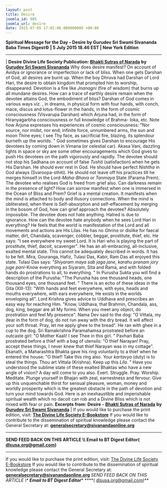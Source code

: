 ```yaml
---
layout: post
title: Desire
joomla_id: 985
joomla_url: desire
date: 2015-07-05 17:02:06.000000000 +00:00
---
```

**Spiritual Message for the Day – Desire by Gurudev Sri Swami Sivananda**
 **Baba Times Digest© | 5 July 2015 18.46 EST | New York Edition**
* * *
| 
**Desire**
**Divine Life Society Publication:** [**Bhakti Sutras of Narada**](http://www.sivanandaonline.org/public_html/?cmd=displaysection&section_id=1122) **by** [**Gurudev Sri Swami Sivananda**](http://www.dlshq.org/saints/siva.htm)
Why does desire manifest? On account of Avidya or ignorance or imperfection or lack of bliss. When one gets Darshan of God, all desires are burnt up. When the boy Dhruva had Darshan of Lord Hari, the desire to obtain kingdom that prompted him to worship, disappeared. Devotion is a fire like _Jnanagni_ (fire of wisdom) that burns up all mundane desires.
How can a trace of earthly desire remain when the devotee attains God, the embodiment of bliss? Darshan of God comes in various ways viz. , in dreams, in physical form with four hands, with conch, mace, discus and lotus-flower in the hands, in the form of cosmic consciousness (Visvarupa Darshan) which Arjuna had, in the form of Hiranyagarbha consciousness or full knowledge of Brahma- loka, etc. Note how Arjuna expresses his experiences of cosmic consciousness: "Nor source, nor midst, nor end; infinite force, unnumbered arms, the sun and moon Thine eyes; I see Thy face, as sacrificial fire, blazing, its splendour burneth up the worlds. "
God sometimes gives Darshan to encourage His devotees by coming down in Vimana (or celestial car). Akasa Vani, dazzling lights in space or sky are some other encouragements which God gives to push His devotees on the path vigorously and rapidly. The devotee should not stop his Sadhana on account of false _Tushti_ (satisfaction) when he gets His Darshan. He should ever rest in God. He should have perfect _Nishtha_ in God always (Svaroopa-sthiti). He should not leave off his practices till he merges himself in the Lord-_Maha-Bhava_ or _Tanmaya_ State (Parama Prem).
The devotee who realises God is freed from grief also. Can darkness remain in the presence of light? How can sorrow manifest when one is immersed in the Ocean of Bliss and Prem? Grief is a mental creation. It manifests when the mind is attached to body and illusory connections. When the mind is obliterated, when there is Self-absorption and self-effacement by merging in the bosom of God, how can grief approach the devotee? Absolutely impossible. The devotee does not hate anything. Hatred is due to ignorance. How can the devotee hate anybody when he sees Lord Hari in everything? He feels that the world is manifestation of the Lord and all movements and actions are His Lilas. He has no _Ghrina_ or dislike for faecal matter, dirt, Chandala, scavenger, cobbler, beggar, prostitute, thief, etc. He says: "I see everywhere my sweet Lord. It is Hari who is playing the part of prostitute, thief, dacoit, scavenger". He has an all-embracing, all-inclusive, exalted mental state. This cannot be adequately described in words. It has to be felt. Mira, Gouranga, Hafiz, Tulasi Das, Kabir, Ram Das all enjoyed this state. Tulasi Das says: _"Shiyaram maya sab jaga jane, karahu pranam jory juge pani_-Know everything as Siyaram, Sita and Rama, and with folded hands do prostrations to all, to everything. "
In Purusha Sukta you will find a description of the Purusha: "The Purusha has one thousand heads, one thousand eyes, one thousand feet. " There is an echo of these ideas in the Gita (XIII-13): "With hands and feet everywhere, with eyes, heads and mouths everywhere, with ears everywhere, He exists in the worlds enveloping all". Lord Krishna gives advice to Uddhava and prescribes an easy way for reaching Him. "Know, Uddhava, that Brahmin, Chandala, ass, dog, king, beggar are all My forms. When you meet any object, do prostration and feel My presence". Nama Dev said to the dog: "O Vittala, my dear in the form of dog, do not run away with the dry bread. It will affect your soft throat. Pray, let me apply ghee to the bread". He ran with ghee in a cup to the dog. Sri Ramakrishna Paramahamsa prostrated before an outcaste girl: "O Mother Kaali! I see Thee in this girl. " Pavhari Baba prostrated before a thief with a bag of utensils: "O thief Narayan! Pray, accept these things, I never knew that thief Narayan was in my cottage". Ekanath, a Maharashtra Bhakta gave his ring voluntarily to a thief when he entered the house: "O thief! Take this ring also. Your _kartavya_ (duty) is to steal the things. Thou art Vittala (Krishna). Keep up this _Lila_. " Have you understood the sublime state of these exalted Bhaktas who have a new angle of vision? A day will come to you also. Exert. Struggle. Pray. Worship. Meditate. Plunge yourself in Bhajan with zeal, earnestness and fervour.
Give up this unquenchable thirst for sensual pleasure, woman, money and worldly prosperity which is the greatest obstacle in the path of devotion and turn your mind towards God. Here is an inexhaustible and imperishable spiritual wealth which no dacoit can rob and a Divine Bliss which is not mixed with fear or pain.
**Excerpts from:**  **Desire -** [**Bhakti Sutras of Narada**](http://www.sivanandaonline.org/public_html/?cmd=displaysection&section_id=1122) **by** [**Gurudev Sri Swami Sivananda**](http://www.dlshq.org/saints/siva.htm)
 |
If you would like to purchase the print edition, visit: **[The Divine Life Society E-Bookstore](http://www.dlshq.org/download/download.htm)**
If you would like to contribute to the dissemination of spiritual knowledge please contact the General Secretary at: [](mailto:%20%3Cscript%20type=%27text/javascript%27%3E%20%3C%21--%20var%20prefix%20=%20%27ma%27%20+%20%27il%27%20+%20%27to%27;%20var%20path%20=%20%27hr%27%20+%20%27ef%27%20+%20%27=%27;%20var%20addy57016%20=%20%27generalsecretary%27%20+%20%27@%27;%20addy57016%20=%20addy57016%20+%20%27sivanandaonline%27%20+%20%27.%27%20+%20%27org%27;%20document.write%28%27%3Ca%20%27%20+%20path%20+%20%27%5C%27%27%20+%20prefix%20+%20%27:%27%20+%20addy57016%20+%20%27%5C%27%3E%27%29;%20document.write%28addy57016%29;%20document.write%28%27%3C%5C/a%3E%27%29;%20//--%3E%5Cn%20%3C/script%3E%3Cscript%20type=%27text/javascript%27%3E%20%3C%21--%20document.write%28%27%3Cspan%20style=%5C%27display:%20none;%5C%27%3E%27%29;%20//--%3E%20%3C/script%3EThis%20email%20address%20is%20being%20protected%20from%20spambots.%20You%20need%20JavaScript%20enabled%20to%20view%20it.%20%3Cscript%20type=%27text/javascript%27%3E%20%3C%21--%20document.write%28%27%3C/%27%29;%20document.write%28%27span%3E%27%29;%20//--%3E%20%3C/script%3E?subject=Contribution%20to%20Dissemination%20of%20Spiritual%20Knowledge) **generalsecretary@sivanandaonline.org**
****
**SEND FEED BACK ON THIS ARTICLE \\\ Email to BT Digest Editor[](mailto:%20%3Cscript%20type=%27text/javascript%27%3E%20%3C%21--%20var%20prefix%20=%20%27ma%27%20+%20%27il%27%20+%20%27to%27;%20var%20path%20=%20%27hr%27%20+%20%27ef%27%20+%20%27=%27;%20var%20addy72654%20=%20%27dlsusa.org%27%20+%20%27@%27;%20addy72654%20=%20addy72654%20+%20%27gmail%27%20+%20%27.%27%20+%20%27com%27;%20document.write%28%27%3Ca%20%27%20+%20path%20+%20%27%5C%27%27%20+%20prefix%20+%20%27:%27%20+%20addy72654%20+%20%27%5C%27%3E%27%29;%20document.write%28addy72654%29;%20document.write%28%27%3C%5C/a%3E%27%29;%20//--%3E%5Cn%20%3C/script%3E%3Cscript%20type=%27text/javascript%27%3E%20%3C%21--%20document.write%28%27%3Cspan%20style=%5C%27display:%20none;%5C%27%3E%27%29;%20//--%3E%20%3C/script%3EThis%20email%20address%20is%20being%20protected%20from%20spambots.%20You%20need%20JavaScript%20enabled%20to%20view%20it.%20%3Cscript%20type=%27text/javascript%27%3E%20%3C%21--%20document.write%28%27%3C/%27%29;%20document.write%28%27span%3E%27%29;%20//--%3E%20%3C/script%3E?subject=DLS%20Posts)( [dlsusa.org@gmail.com](mailto:dlsusa.org@gmail.com))**
* * *
  
If you would like to purchase the print edition, visit: [The Divine Life Society E-Bookstore](http://www.dlshq.org/download/download.htm)
If you would like to contribute to the dissemination of spiritual knowledge please contact the General Secretary at: **[generalsecretary@sivanandaonline.org](mailto:generalsecretary@sivanandaonline.org)**
**SEND FEED BACK ON THIS ARTICLE \\\**  **Email to BT Digest Editor**** [](mailto:%20%3Cscript%20type=%27text/javascript%27%3E%20%3C%21--%20var%20prefix%20=%20%27ma%27%20+%20%27il%27%20+%20%27to%27;%20var%20path%20=%20%27hr%27%20+%20%27ef%27%20+%20%27=%27;%20var%20addy72654%20=%20%27dlsusa.org%27%20+%20%27@%27;%20addy72654%20=%20addy72654%20+%20%27gmail%27%20+%20%27.%27%20+%20%27com%27;%20document.write%28%27%3Ca%20%27%20+%20path%20+%20%27%5C%27%27%20+%20prefix%20+%20%27:%27%20+%20addy72654%20+%20%27%5C%27%3E%27%29;%20document.write%28addy72654%29;%20document.write%28%27%3C%5C/a%3E%27%29;%20//--%3E%5Cn%20%3C/script%3E%3Cscript%20type=%27text/javascript%27%3E%20%3C%21--%20document.write%28%27%3Cspan%20style=%5C%27display:%20none;%5C%27%3E%27%29;%20//--%3E%20%3C/script%3EThis%20email%20address%20is%20being%20protected%20from%20spambots.%20You%20need%20JavaScript%20enabled%20to%20view%20it.%20%3Cscript%20type=%27text/javascript%27%3E%20%3C%21--%20document.write%28%27%3C/%27%29;%20document.write%28%27span%3E%27%29;%20//--%3E%20%3C/script%3E?subject=DLS%20Posts)****( [dlsusa.org@gmail.com](mailto:dlsusa.org@gmail.com))**  
